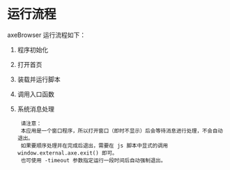 # 运行流程

axeBrowser 运行流程如下：

1. 程序初始化

2. 打开首页

3. 装载并运行脚本

4. 调用入口函数

5. 系统消息处理

        请注意：
        本应用是一个窗口程序，所以打开窗口（即时不显示）后会等待消息进行处理，不会自动退出。
        如果要顺序处理并在完成后退出，需要在 js 脚本中显式的调用 window.external.axe.exit() 即可。
        也可使用 -timeout 参数指定运行一段时间后自动强制退出。



